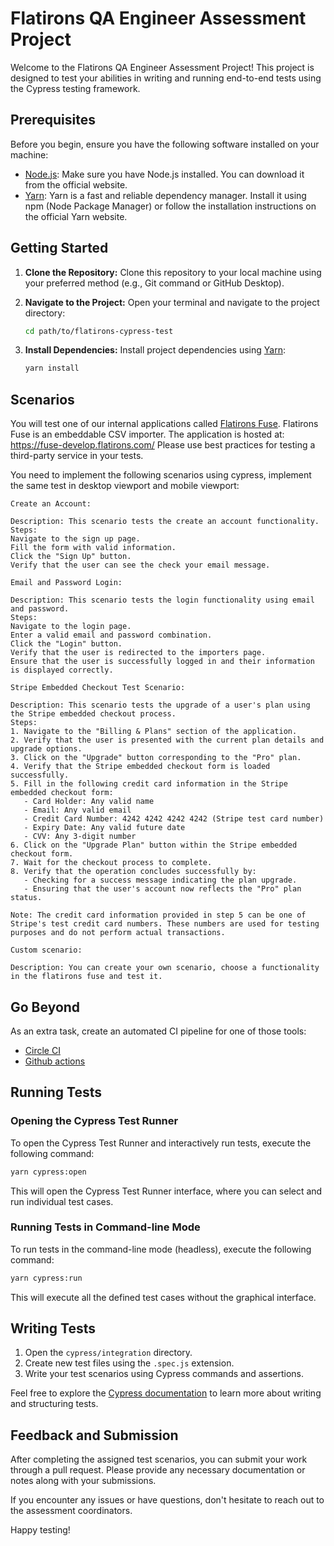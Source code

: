 # Flatirons QA Engineer Assessment Project

Welcome to the Flatirons QA Engineer Assessment Project! This project is designed to test your abilities in writing and running end-to-end tests using the Cypress testing framework.

## Prerequisites

Before you begin, ensure you have the following software installed on your machine:

- [Node.js](https://nodejs.org/): Make sure you have Node.js installed. You can download it from the official website.
- [Yarn](https://yarnpkg.com/): Yarn is a fast and reliable dependency manager. Install it using npm (Node Package Manager) or follow the installation instructions on the official Yarn website.

## Getting Started

1. **Clone the Repository:**
   Clone this repository to your local machine using your preferred method (e.g., Git command or GitHub Desktop).

2. **Navigate to the Project:**
   Open your terminal and navigate to the project directory:

   ```bash
   cd path/to/flatirons-cypress-test
   ```

3. **Install Dependencies:**
   Install project dependencies using [Yarn](https://yarnpkg.com/):

   ```bash
   yarn install
   ```

## Scenarios

You will test one of our internal applications called [Flatirons Fuse](https://flatirons.com/products/fuse/).
Flatirons Fuse is an embeddable CSV importer.
The application is hosted at: https://fuse-develop.flatirons.com/
Please use best practices for testing a third-party service in your tests.

You need to implement the following scenarios using cypress, implement the same test in desktop viewport and mobile viewport:
```
Create an Account:

Description: This scenario tests the create an account functionality.
Steps:
Navigate to the sign up page.
Fill the form with valid information.
Click the "Sign Up" button.
Verify that the user can see the check your email message.
```

```
Email and Password Login:

Description: This scenario tests the login functionality using email and password.
Steps:
Navigate to the login page.
Enter a valid email and password combination.
Click the "Login" button.
Verify that the user is redirected to the importers page.
Ensure that the user is successfully logged in and their information is displayed correctly.

```

```
Stripe Embedded Checkout Test Scenario:

Description: This scenario tests the upgrade of a user's plan using the Stripe embedded checkout process.
Steps:
1. Navigate to the "Billing & Plans" section of the application.
2. Verify that the user is presented with the current plan details and upgrade options.
3. Click on the "Upgrade" button corresponding to the "Pro" plan.
4. Verify that the Stripe embedded checkout form is loaded successfully.
5. Fill in the following credit card information in the Stripe embedded checkout form:
   - Card Holder: Any valid name
   - Email: Any valid email
   - Credit Card Number: 4242 4242 4242 4242 (Stripe test card number)
   - Expiry Date: Any valid future date
   - CVV: Any 3-digit number
6. Click on the "Upgrade Plan" button within the Stripe embedded checkout form.
7. Wait for the checkout process to complete.
8. Verify that the operation concludes successfully by:
   - Checking for a success message indicating the plan upgrade.
   - Ensuring that the user's account now reflects the "Pro" plan status.

Note: The credit card information provided in step 5 can be one of Stripe's test credit card numbers. These numbers are used for testing purposes and do not perform actual transactions.
```

```
Custom scenario:

Description: You can create your own scenario, choose a functionality in the flatirons fuse and test it.
```

## Go Beyond

As an extra task, create an automated CI pipeline for one of those tools:
- [Circle CI](https://circleci.com/)
- [Github actions](https://docs.github.com/en/actions)

## Running Tests

### Opening the Cypress Test Runner

To open the Cypress Test Runner and interactively run tests, execute the following command:

```bash
yarn cypress:open
```

This will open the Cypress Test Runner interface, where you can select and run individual test cases.

### Running Tests in Command-line Mode

To run tests in the command-line mode (headless), execute the following command:

```bash
yarn cypress:run
```

This will execute all the defined test cases without the graphical interface.

## Writing Tests

1. Open the `cypress/integration` directory.
2. Create new test files using the `.spec.js` extension.
3. Write your test scenarios using Cypress commands and assertions.

Feel free to explore the [Cypress documentation](https://docs.cypress.io/) to learn more about writing and structuring tests.

## Feedback and Submission

After completing the assigned test scenarios, you can submit your work through a pull request. Please provide any necessary documentation or notes along with your submissions.

If you encounter any issues or have questions, don't hesitate to reach out to the assessment coordinators.

Happy testing!
